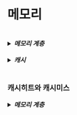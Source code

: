 # 메모리


<br>

<details>
<summary><b><i>메모리 계층</i></b></summary>
<div markdown="1">
    <ul>
    <br>
    <li><b><i>레지스터</i></b></li>
    <br>
    <li><b><i>L1,L2 캐시</i></b></li>
    <br>
    <li><b><i>주기억장치(RAM)</i></b></li>
    <br>
    <li><b><i>보조기억장치 (HDD,SDD)</i></b></li>
    </ul>
</div>  
</details>

<br>

<details>
<summary><b><i>캐시</i></b></summary>
<div markdown="1">
    <ul>
    <br>
    <li><b><i>데이터를 미리 복사해 놓는 임시 저장소</i></b></li>
    <li>공간 지역성 : 최근 접근한 데이터를 이루고 있는 공간이나 그 가까운 공간에 접근</li>
    <li>시간 지역성 : 최근 사용한 데이터에 다시 접근하려는 특성</li>
    </ul>
</div>  
</details>

<br>

### 캐시히트와 캐시미스

<details>
<summary><b><i>메모리 계층</i></b></summary>
<div markdown="1">
    <ul>
    <br>
    <li><b><i>캐시히트 : 캐시에서 원하는 데이터를 찾았을 때 </i></b></li>
     <br>
    <li><b><i>캐시미스 : 주 메모리에서 데이터를 찾아올 때 </i></b></li>
    </ul>
</div>  
</details>


